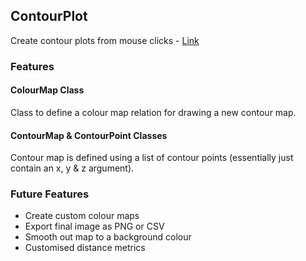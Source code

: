 ## ContourPlot

Create contour plots from mouse clicks - [Link](https://bottomleya.github.io/contourplot/)

### Features

#### ColourMap Class
Class to define a colour map relation for drawing a new contour map.

#### ContourMap & ContourPoint Classes
Contour map is defined using a list of contour points (essentially just contain an x, y & z argument).

### Future Features
 - Create custom colour maps
 - Export final image as PNG or CSV
 - Smooth out map to a background colour
 - Customised distance metrics
